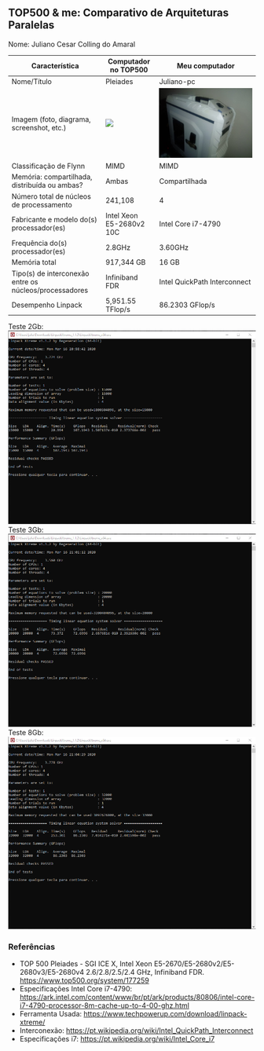 TOP500 & me: Comparativo de Arquiteturas Paralelas
--------------------------------------------------

Nome: Juliano Cesar Colling do Amaral

| Característica                                            | Computador no TOP500  | Meu computador  |
| --------------------------------------------------------- | --------------------- | --------------- |
| Nome/Título                                               | Pleiades              | Juliano-pc      |
| Imagem (foto, diagrama, screenshot, etc.)                 | <img src="https://upload.wikimedia.org/wikipedia/commons/thumb/9/90/Pleiades_supercomputer.jpg/1200px-Pleiades_supercomputer.jpg"> | <img src="WhatsApp Image 2020-03-16 at 8.37.58 PM.jpeg">|
| Classificação de Flynn                                    |MIMD                   |MIMD             |
| Memória: compartilhada, distribuída ou ambas?             |Ambas                  |Compartilhada    |
| Número total de núcleos de processamento                  |241,108                |4                |
| Fabricante e modelo do(s) processador(es)                 |Intel Xeon E5-2680v2 10C|Intel Core i7-4790|
| Frequência do(s) processador(es)                          |2.8GHz                 |3.60GHz          |
| Memória total                                             |917,344 GB             |16 GB            |
| Tipo(s) de interconexão entre os núcleos/processadores    |Infiniband FDR         |Intel QuickPath Interconnect|
| Desempenho Linpack                                        |5,951.55 TFlop/s       |86.2303 GFlop/s  |

Teste 2Gb:
<img src="teste 2gb.png">
Teste 3Gb:
<img src="teste 3gb.png">
Teste 8Gb:
<img src="teste 8gb.png">

### Referências
- TOP 500 Pleiades - SGI ICE X, Intel Xeon E5-2670/E5-2680v2/E5-2680v3/E5-2680v4 2.6/2.8/2.5/2.4 GHz, Infiniband FDR. https://www.top500.org/system/177259
- Especificações Intel Core i7-4790: https://ark.intel.com/content/www/br/pt/ark/products/80806/intel-core-i7-4790-processor-8m-cache-up-to-4-00-ghz.html
- Ferramenta Usada: https://www.techpowerup.com/download/linpack-xtreme/
- Interconexão: https://pt.wikipedia.org/wiki/Intel_QuickPath_Interconnect
- Especificações i7: https://pt.wikipedia.org/wiki/Intel_Core_i7 
